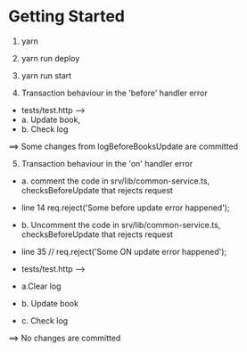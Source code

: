 # Getting Started

1. yarn

2. yarn run deploy

3. yarn run start

4. Transaction behaviour in the 'before' handler error

-  tests/test.http -->
-   a. Update book,
-   b. Check log

   ==> Some changes from logBeforeBooksUpdate are committed

5. Transaction behaviour in the 'on' handler error
-   a. comment the code in srv/lib/common-service.ts, checksBeforeUpdate that rejects request
-   line 14 req.reject('Some before update error happened');
-   b. Uncomment the code in srv/lib/common-service.ts, checksBeforeUpdate that rejects request
-   line 35 // req.reject('Some ON update error happened');

-   tests/test.http -->
-   a.Clear log
-   b. Update book
-   c. Check log

   ==> No changes are committed

